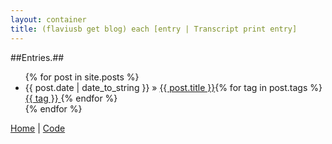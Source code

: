 ```yaml
---
layout: container
title: (flaviusb get blog) each [entry | Transcript print entry]
---
```

##Entries.##


<ul class="posts">
    {% for post in site.posts %}
      <li><span>{{ post.date | date_to_string }}</span> &raquo; <a href="{{ post.url }}">{{ post.title }}</a><span>{% for tag in post.tags %} <a href="http://flaviusb.net/tags/{{ tag }}"> {{ tag }} </a> {% endfor %}</span></li>
    {% endfor %}
</ul>



[Home](http://flaviusb.net)   |   [Code](http://github.com/flaviusb)
